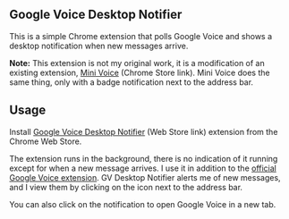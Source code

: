 Google Voice Desktop Notifier
-----------------------------

This is a simple Chrome extension that polls Google Voice and shows a desktop notification when new messages arrive.

**Note:** This extension is not my original work, it is a modification of an existing extension, [Mini Voice](https://chrome.google.com/webstore/detail/kppjgagclcbdjhmjhijcbjnneejdkegm) (Chrome Store link). Mini Voice does the same thing, only with a badge notification next to the address bar.

Usage
-----

Install [Google Voice Desktop Notifier](https://chrome.google.com/webstore/detail/ijhfodlhanopbgfajnmcimljnakgioee/) (Web Store link) extension from the Chrome Web Store.

The extension runs in the background, there is no indication of it running except for when a new message arrives. I use it in addition to the [official Google Voice extension](https://chrome.google.com/webstore/detail/kcnhkahnjcbndmmehfkdnkjomaanaooo). GV Desktop Notifier alerts me of new messages, and I view them by clicking on the icon next to the address bar.

You can also click on the notification to open Google Voice in a new tab.